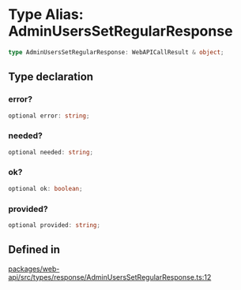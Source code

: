 # Type Alias: AdminUsersSetRegularResponse

```ts
type AdminUsersSetRegularResponse: WebAPICallResult & object;
```

## Type declaration

### error?

```ts
optional error: string;
```

### needed?

```ts
optional needed: string;
```

### ok?

```ts
optional ok: boolean;
```

### provided?

```ts
optional provided: string;
```

## Defined in

[packages/web-api/src/types/response/AdminUsersSetRegularResponse.ts:12](https://github.com/slackapi/node-slack-sdk/blob/main/packages/web-api/src/types/response/AdminUsersSetRegularResponse.ts#L12)
